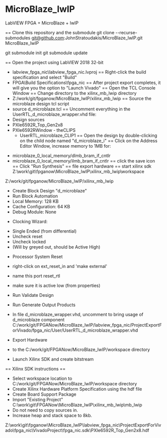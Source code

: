 # MicroBlaze_lwIP
LabVIEW FPGA + MicroBlaze + lwIP

 == Clone this repository and the submodule
git clone --recurse-submodules git@github.com:JohnStratoudakis/MicroBlaze_lwIP.git MicroBlaze_lwIP

git submodule init
git submodule update

== Open the project using LabVIEW 2018 32-bit
 - labview_fpga_nic\labview_fpga_nic.lvproj
== Right-click the build specification and select "Build"
 - FPGA\Build Specifications\fpga_nic
== After project export completes, it will give you the option to "Launch Vivado"
== Open the TCL Console Window
== Change directory to the xilinx_mb_lwip directory
 - Z:/work/git/fpganow/MicroBlaze_lwIP/xilinx_mb_lwip
== Source the microblaze design tcl script
 - source d_microblaze.tcl
== Uncomment everything in the UserRTL_d_microblaze_wrapper.vhd file:
 - Design sources
  - PXIe6592R_Top_Gen2x8
   - PXIe6592RWindow
    - theCLIPS
     - UserRTL_microblaze_CLIP1
== Open the design by double-clicking on the child node named "d_microblaze_i"
== Click on the Address Editor Window, increase memory to 1MB for:
  * microblaze_0_local_memory/dlmb_bram_if_cntlr
  * microblaze_0_local_memory/ilmb_bram_if_cntlr
== click the save icon
== Click "Run Synthesis"
== file export hardware
== start xilinx sdk
Z:\work\git\fpganow\MicroBlaze_lwIP\xilinx_mb_lwip\workspace

Z:/work/git/fpganow/MicroBlaze_lwIP/xilinx_mb_lwip

 - Create Block Design "d_microblaze"
 - Run Block Automation
  - Local Memory: 128 KB
  - Cache Configuration: 64 KB
  - Debug Module: None
 * Clocking Wizard:
  - Single Ended (from differential)
  - Uncheck reset
  - Uncheck locked
  - (Will by greyed out, should be Active High)
 * Processor System Reset
  - right-click on ext_reset_in and 'make external'
   - name this port reset_rtl
   - make sure it is active low (from properties)
 


 - Run Validate Design
 - Run Generate Output Products
 - In file d_microblaze_wrapper.vhd, uncomment to bring usage of d_microblaze component
 C:/work/git/FPGANow/MicroBlaze_lwIP/labview_fpga_nic/ProjectExportForVivado/fpga_nic/User/UserRTL_d_microblaze_wrapper.vhd
 - Export Hardware
  - to the C:/work/git/FPGANow/MicroBlaze_lwIP/workspace directory
 - Launch Xilinx SDK and create bitstream
 
 == Xilinx SDK instructions ==
 - Select workspace location to C:/work/git/FPGANow/MicroBlaze_lwIP/workspace directory
 - Create Xilinx Hardware Platform Specification using the hdf file
 - Create Board Support Package
 - Import "Existing Project" C:\work\git\FPGANow\MicroBlaze_lwIP\xilinx_mb_lwip\mb_lwip
  - Do not need to copy sources in.
 - Increase heap and stack space to 8kb.
 
 Z:\work\git\fpganow\MicroBlaze_lwIP\labview_fpga_nic\ProjectExportForVivado\fpga_nic\VivadoProject\fpga_nic.sdk\PXIe6592R_Top_Gen2x8.hdf
